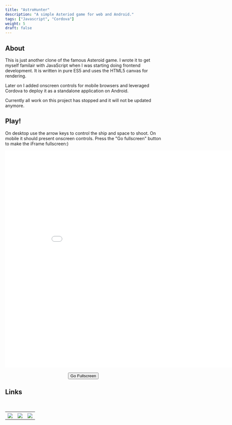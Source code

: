 ```yaml
---
title: "AstroHunter"
description: "A simple Asteriod game for web and Android."
tags: ["Javascript", "Cordova"]
weight: 5
draft: false
---
```


## About
This is just another clone of the famous Asteroid game. I wrote it to get myself familair with JavaScript when I was starting doing frontend development. It is written in pure ES5 and uses the HTML5 canvas for rendering.

Later on I added onscreen controls for mobile browsers and leveraged Cordova to deploy it as a standalone application on Android. 

Currently all work on this project has stopped and it will not be updated anymore.

## Play!
On desktop use the arrow keys to control the ship and space to shoot. On mobile it should present onscreen controls. Press the "Go fullscreen" button to make the iFrame fullscreen:)

<div class="iframeWrapper">
    <iframe id="demo" width="900" height="700" src="/demo/astrohunter" frameborder="0" allowfullscreen></iframe>
</div>
<br>
<center>
<button id="fullscreen" onclick="javascript:fullscreen()">Go Fullscreen</button>
</center>

## Links
<br>
<table style="width:100%">
  <tr>
    <th style="text-align: center">
        <a title="Github" target="_blank" href="https://github.com/seriva/Astrohunter">
            <img src="/images/github_icon.png"  style="max-width:75px" />
        </a>
    </th>
    <th style="text-align: center">
        <a title="PlayStore" target="_blank" href="https://play.google.com/store/apps/details?id=com.astrohunter">
            <img src="/images/playstore_icon.png" style="max-width:75px" />
        </a>
    </th> 
    <th style="text-align: center">
        <a title="Download" target="_blank" href="https://github.com/seriva/Astrohunter/archive/master.zip">
            <img src="/images/download_icon.png" style="max-width:75px" />
        </a>
    </th>
  </tr>
</table>